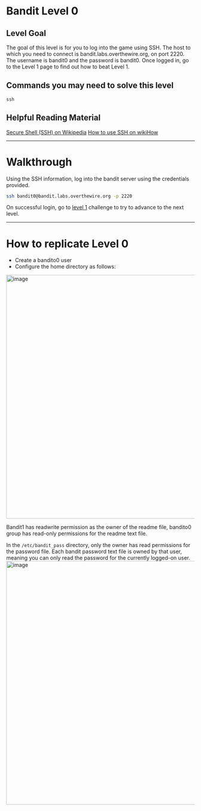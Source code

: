 # Bandit Level 0
## Level Goal
The goal of this level is for you to log into the game using SSH. The host to which you need to connect is bandit.labs.overthewire.org, on port 2220. The username is bandit0 and the password is bandit0. Once logged in, go to the Level 1 page to find out how to beat Level 1.

## Commands you may need to solve this level
`ssh`

## Helpful Reading Material
[Secure Shell (SSH) on Wikipedia](https://en.wikipedia.org/wiki/Secure_Shell)
[How to use SSH on wikiHow](https://www.wikihow.com/Use-SSH)

---
# Walkthrough
Using the SSH information, log into the bandit server using the credentials provided.

```bash
ssh bandit0@bandit.labs.overthewire.org -p 2220
```

On successful login, go to [level 1](level0-1.md) challenge to try to advance to the next level.

---
# How to replicate Level 0
- Create a bandito0 user
- Configure the home directory as follows:
<img width="650" alt="image" src="https://github.com/rmcmillan34/bandito/assets/16860457/601c90b1-2fda-4f29-a2c0-ab83bd52934d">

Bandit1 has readwrite permission as the owner of the readme file, bandito0 group has read-only permissions for the readme text file.

In the `/etc/bandit_pass` directory, only the owner has read permissions for the password file. Each bandit password text file is owned by that user, meaning you can only read the password for the currently logged-on user.
<img width="650" alt="image" src="https://github.com/rmcmillan34/bandito/assets/16860457/49da99d7-5690-46eb-944c-22020375dbbc">


